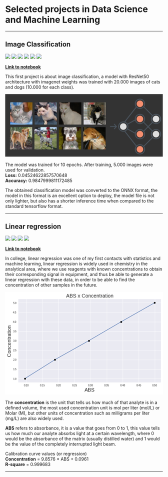 # Selected projects in Data Science and Machine Learning

---

## Image Classification
![](https://img.shields.io/badge/Python-FFD43B?style=for-the-badge&logo=python&logoColor=blue)
![](https://img.shields.io/badge/Jupyter-F37626.svg?&style=for-the-badge&logo=Jupyter&logoColor=white)
![](https://img.shields.io/badge/TensorFlow-FF6F00?style=for-the-badge&logo=tensorflow&logoColor=white)
![](https://img.shields.io/badge/Numpy-777BB4?style=for-the-badge&logo=numpy&logoColor=white)
![](https://img.shields.io/badge/Onnx-gray?style=for-the-badge&logo=onnx&logoColor=white)
![](https://img.shields.io/badge/OpenCV-27338e?style=for-the-badge&logo=OpenCV&logoColor=white)
  
[**Link to notebook**](projects/image_classification/image_classification.ipynb)

This first project is about image classification, a model with ResNet50 architecture with imagenet weights was trained with 20.000 images of cats and dogs (10.000 for each class).
  
![](assets/neural.jpg)
  
The model was trained for 10 epochs.
After training, 5.000 images were used for validation.  
**Loss:** 0.04524622857570648  
**Accuracy:** 0.9847999811172485  
  
The obtained classification model was converted to the ONNX format, the model in this format is an excellent option to deploy, the model file is not only lighter, but also has a shorter inference time when compared to the standard tensorflow format.

---
## Linear regression
![](https://img.shields.io/badge/Python-FFD43B?style=for-the-badge&logo=python&logoColor=blue)
![](https://img.shields.io/badge/Jupyter-F37626.svg?&style=for-the-badge&logo=Jupyter&logoColor=white)
![](https://img.shields.io/badge/Matplotlib-777BB4?style=for-the-badge&logo=matplotlib&logoColor=white)
![](https://img.shields.io/badge/scikit_learn-F7931E?style=for-the-badge&logo=scikit-learn&logoColor=white)
  
[**Link to notebook**](projects/linear_regression/linear_regression_chemistry.ipynb)
  
In college, linear regression was one of my first contacts with statistics and machine learning, linear regression is widely used in chemistry in the analytical area, where we use reagents with known concentrations to obtain their corresponding signal in equipment, and thus be able to generate a linear regression with these data, in order to be able to find the concentration of other samples in the future.

![](assets/calibration_curve.png)
  
The **concentration** is the unit that tells us how much of that analyte is in a defined volume, the most used concentration unit is mol per liter (mol/L) or Molar (M), but other units of concentration such as milligrams per liter (mg/L) are also widely used.

**ABS** refers to absorbance, it is a value that goes from 0 to 1, this value tells us how much our analyte absorbs light at a certain wavelength, where 0 would be the absorbance of the matrix (usually distilled water) and 1 would be the value of the completely interrupted light beam.

Calibration curve values (or regression)  
**Concentration** = 9.8576 * ABS + 0.0961  
**R-square** = 0.999683
___
<!-- ## Data Analysis
![](https://img.shields.io/badge/Python-FFD43B?style=for-the-badge&logo=python&logoColor=blue)
![](https://img.shields.io/badge/Jupyter-F37626.svg?&style=for-the-badge&logo=Jupyter&logoColor=white)
![](https://img.shields.io/badge/Matplotlib-777BB4?style=for-the-badge&logo=matplotlib&logoColor=white)
![](https://img.shields.io/badge/Plotly-239120?style=for-the-badge&logo=plotly&logoColor=white)
![](https://img.shields.io/badge/Numpy-777BB4?style=for-the-badge&logo=numpy&logoColor=white)
  
[**Link to notebook**](projects/linear_regression/linear_regression_chemistry.ipynb) -->